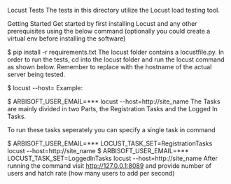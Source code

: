 Locust Tests
The tests in this directory utilize the Locust load testing tool.

Getting Started
Get started by first installing Locust and any other prerequisites using the below command (optionally you could create a virtual env before installing the software)

$ pip install -r requirements.txt
The locust folder contains a locustfile.py. In order to run the tests, cd into the locust folder and run the locust command as shown below. Remember to replace <host> with the hostname of the actual server being tested.

$ locust --host=<host>
Example:

$ ARBISOFT_USER_EMAIL=*** locust --host=http://site_name
The Tasks are mainly divided in two Parts, the Registration Tasks and the Logged In Tasks.

To run these tasks seperately you can specify a single task in command

$ ARBISOFT_USER_EMAIL=*** LOCUST_TASK_SET=RegistrationTasks locust --host=http://site_name
$ ARBISOFT_USER_EMAIL=*** LOCUST_TASK_SET=LoggedInTasks locust --host=http://site_name
After running the command visit http://127.0.0.1:8089 and provide number of users and hatch rate (how many users to add per second)
